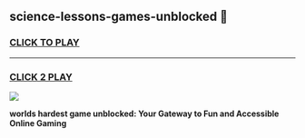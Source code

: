 
## science-lessons-games-unblocked 👋
<h3>
<a href="https://premium.freeplayer.one?title=science-lessons-games-unblocked&ref=14F">CLICK TO PLAY</a></h3>
<hr>

<h3>
<a href="https://premium.freeplayer.one?title=science-lessons-games-unblocked&ref=14F">CLICK 2 PLAY</a>
  
</h3>

<a href="https://premium.freeplayer.one?title=science-lessons-games-unblocked&ref=12F/"><img src="https://clearcache.store/games.png"></a>


**worlds hardest game unblocked: Your Gateway to Fun and Accessible Online Gaming**
